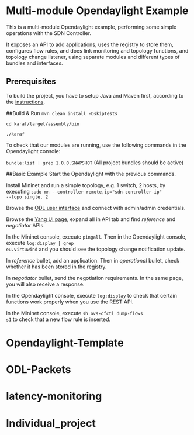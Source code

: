 # Multi-module Opendaylight Example
This is a multi-module Opendaylight example, performing some simple operations with the SDN Controller. 

It exposes an API to add applications, uses the registry to store them, configures flow rules, and does link monitoring and topology functions, and topology change listener, using separate modules and different types of bundles and interfaces. 

## Prerequisites
To build the project, you have to setup Java and Maven first, according to the [instructions](https://wiki.opendaylight.org/view/GettingStarted:Development_Environment_Setup).

##Build & Run
<code>mvn clean install -DskipTests</code>

<code>cd karaf/target/assembly/bin</code>

<code>./karaf</code>

To check that our modules are running, use the following commands in the Opendaylight console:

<code>bundle:list | grep 1.0.0.SNAPSHOT</code>  (All project bundles should be active)

##Basic Example
Start the Opendaylight with the previous commands.

Install Mininet and run a simple topology, e.g. 1 switch, 2 hosts, by executing <code>sudo mn --controller remote,ip="sdn-controller-ip" --topo single, 2</code>

Browse the [ODL user interface](http://localhost:8181/index.html) and connect with admin/admin credentials.

Browse the [Yang UI page](http://localhost:8181/index.html#/yangui/index), expand all in API tab and find *reference* and *negotiator* APIs.

In the Mininet console, execute <code>pingall</code>. Then in the Opendaylight console, execute <code>log:display | grep eu.virtuwind</code> and you should see the topology change notification update. 

In *reference* bullet, add an application. Then in *operational* bullet, check whether it has been stored in the registry.

In *negotiator* bullet, send the negotiation requirements. In the same page, you will also receive a response.

In the Opendaylight console, execute <code>log:display</code> to check that certain functions work properly when you use the REST API.

In the Mininet console, execute <code>sh ovs-ofctl dump-flows s1</code> to check that a new flow rule is inserted.
# Opendaylight-Template
# ODL-Packets
# latency-monitoring
# Individual_project
